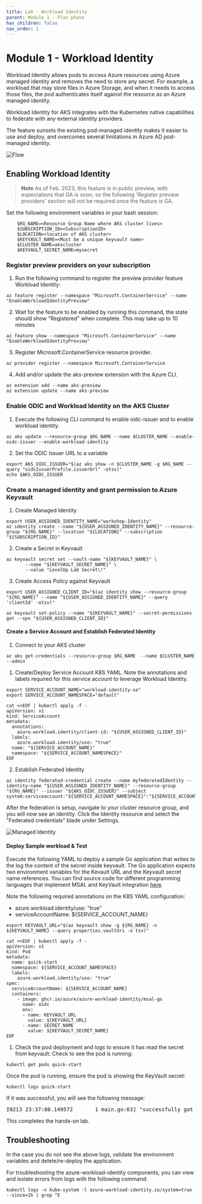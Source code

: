 ```yaml
---
title: Lab - Workload Identity
parent: Module 1 - Plan phase
has_children: false
nav_order: 1
---
```

# Module 1 - Workload Identity

Workload Identity allows pods to access Azure resources using Azure managed identity and removes the need to store any secret.  For example, a workload that may store files in Azure Storage, and when it needs to access those files, the pod authenticates itself against the resource as an Azure managed identity.

Workload Identity for AKS integrates with the Kubernetes native capabilities to federate with any external identity providers.

The feature sunsets the existing pod-managed identity makes it easier to use and deploy, and overcomes several limitations in Azure AD pod-managed identity.


![Flow](../../assets/images/module1/aks-workload-identity-model.png)

## Enabling Workload Identity

> **Note**
> As of Feb. 2023, this feature is in public preview, with expectations that GA is soon, so the following 'Register preview providers' section will not be required once the feature is GA.

Set the following environment variables in your bash session:

``` 
    $RG_NAME=<Resource Group Name where AKS cluster lives>
    $SUBSCRIPTION_ID=<SubscriptionID>
    $LOCATION=<location of AKS cluster>
    $KEYVAULT_NAME=<Must be a unique keyvault name>
    $CLUSTER_NAME=akscluster
    $KEYVAULT_SECRET_NAME=mysecret
```
    
### Register preview providers on your subscription


1. Run the following command to register the preview provider feature Workload Identity:
```
az feature register --namespace "Microsoft.ContainerService" --name "EnableWorkloadIdentityPreview"
```
2. Wait for the feature to be enabled by running this command, the state should show "Registered" when complete. This may take up to 10 minutes
```
az feature show --namespace "Microsoft.ContainerService" --name "EnableWorkloadIdentityPreview"
```
3. Register Microsoft.ContainerService resource provider.
```
az provider register --namespace Microsoft.ContainerService
```

4. Add and/or update the aks-preview extension with the Azure CLI.
``` 
az extension add --name aks-preview 
az extension update --name aks-preview
```

### Enable ODIC and Workload Identity on the AKS Cluster

<!-- Internal Ref note: Consider changing this to update in the Bicep template instead of running by CLI.
-->

1. Execute the following CLI command to enable oidc-issuer and to enable workload identity.
```
az aks update --resource-group $RG_NAME --name $CLUSTER_NAME --enable-oidc-issuer --enable-workload-identity
```

2. Set the ODIC Issuer URL to a variable
   
``` 
export AKS_OIDC_ISSUER="$(az aks show -n $CLUSTER_NAME -g $RG_NAME --query "oidcIssuerProfile.issuerUrl" -otsv)"
echo $AKS_OIDC_ISSUER
``` 

### Create a managed identity and grant permission to Azure Keyvault

1. Create Managed Identity
```
export USER_ASSIGNED_IDENTITY_NAME="workshop-Identity"
az identity create --name "${USER_ASSIGNED_IDENTITY_NAME}" --resource-group "${RG_NAME}" --location "${LOCATION}" --subscription "${SUBSCRIPTION_ID}"
```

2. Create a Secret in Keyvault
   
```
az keyvault secret set --vault-name "${KEYVAULT_NAME}" \
       --name "${KEYVAULT_SECRET_NAME}" \
       --value "LevelUp Lab Secret\!"
```

3. Create Access Policy against Keyvault
   
```
export USER_ASSIGNED_CLIENT_ID="$(az identity show --resource-group "${RG_NAME}" --name "${USER_ASSIGNED_IDENTITY_NAME}" --query 'clientId' -otsv)"
    
az keyvault set-policy --name "${KEYVAULT_NAME}" --secret-permissions get --spn "${USER_ASSIGNED_CLIENT_ID}"
```

#### Create a Service Account and Establish Federated Identity

1. Connect to your AKS cluster

```
az aks get-credentials --resource-group $RG_NAME  --name $CLUSTER_NAME --admin
```

1. Create/Deploy Service Account K8S YAML. Note the annotations and labels required for this service account to leverage Workload Identity.

```
export SERVICE_ACCOUNT_NAME="workload-identity-sa"
export SERVICE_ACCOUNT_NAMESPACE="default"

cat <<EOF | kubectl apply -f -
apiVersion: v1
kind: ServiceAccount
metadata:
  annotations:
    azure.workload.identity/client-id: "${USER_ASSIGNED_CLIENT_ID}"
  labels:
    azure.workload.identity/use: "true"
  name: "${SERVICE_ACCOUNT_NAME}"
  namespace: "${SERVICE_ACCOUNT_NAMESPACE}"
EOF
```

2. Establish Federated Identity

```
az identity federated-credential create --name myfederatedIdentity --identity-name "${USER_ASSIGNED_IDENTITY_NAME}" --resource-group "${RG_NAME}" --issuer "${AKS_OIDC_ISSUER}" --subject system:serviceaccount:"${SERVICE_ACCOUNT_NAMESPACE}":"${SERVICE_ACCOUNT_NAME}"
```

After the federation is setup, navigate to your cluster resource group, and you will now see an identity. Click the Identity resource and select the "Federated credentials" blade under Settings.

![Managed Identity](../../assets/images/module1/ManagedIdentity.png)

#### Deploy Sample workload & Test

<!--
Internal note: Should this de deployed by github action instead?
--->

Execute the following YAML to deploy a sample Go application that writes to the log the content of the secret inside keyvault. The Go application expects two environment variables for the Kevault URL and the Keyvault secret name references. You can find source code for different programming languages that implement MSAL and KeyVault integration [here](https://github.com/Azure/azure-workload-identity/tree/main/examples).

Note the following required annotations on the K8S YAML configuration:
- azure.workload.identity/use: "true"
- serviceAccountName: ${SERVICE_ACCOUNT_NAME}


```
export KEYVAULT_URL="$(az keyvault show -g ${RG_NAME} -n ${KEYVAULT_NAME} --query properties.vaultUri -o tsv)"

cat <<EOF | kubectl apply -f -
apiVersion: v1
kind: Pod
metadata:
  name: quick-start
  namespace: ${SERVICE_ACCOUNT_NAMESPACE}
  labels:
    azure.workload.identity/use: "true"
spec:
  serviceAccountName: ${SERVICE_ACCOUNT_NAME}
  containers:
    - image: ghcr.io/azure/azure-workload-identity/msal-go
      name: oidc
      env:
      - name: KEYVAULT_URL
        value: ${KEYVAULT_URL}
      - name: SECRET_NAME
        value: ${KEYVAULT_SECRET_NAME}
EOF

```

1. Check the pod deployment and logs to ensure it has read the secret from keyvault:
Check to see the pod is running:
```
kubectl get pods quick-start
```
Once the pod is running, ensure the pod is showing the KeyVault secret:
```
kubectl logs quick-start
```

If it was successful, you will see the following message:
<pre>
I0213 23:37:08.149572       1 main.go:63] "successfully got secret" secret="LevelUp Lab Secret\\!"
</pre>

This completes the hands-on lab.

## Troubleshooting

In the case you do not see the above logs, validate the environment variables and delete/re-deploy the application.

For troubleshooting the azure-workload-identity components, you can view and isolate errors from logs with the following command:

```
kubectl logs -n kube-system -l azure-workload-identity.io/system=true  --since=1h | grep ^E
```

<!--
## Optional - Update Bicep template

- TBD
--->
